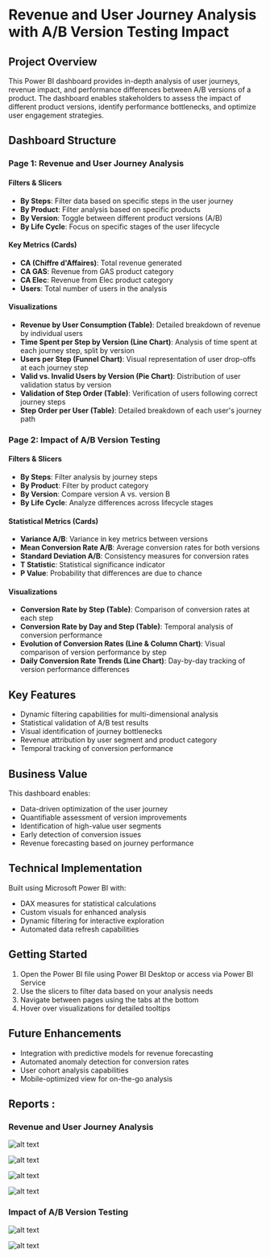# Revenue and User Journey Analysis with A/B Version Testing Impact

## Project Overview
This Power BI dashboard provides in-depth analysis of user journeys, revenue impact, and performance differences between A/B versions of a product. The dashboard enables stakeholders to assess the impact of different product versions, identify performance bottlenecks, and optimize user engagement strategies.

## Dashboard Structure

### Page 1: Revenue and User Journey Analysis

#### Filters & Slicers
- **By Steps**: Filter data based on specific steps in the user journey
- **By Product**: Filter analysis based on specific products
- **By Version**: Toggle between different product versions (A/B)
- **By Life Cycle**: Focus on specific stages of the user lifecycle

#### Key Metrics (Cards)
- **CA (Chiffre d'Affaires)**: Total revenue generated
- **CA GAS**: Revenue from GAS product category
- **CA Elec**: Revenue from Elec product category
- **Users**: Total number of users in the analysis

#### Visualizations
- **Revenue by User Consumption (Table)**: Detailed breakdown of revenue by individual users
- **Time Spent per Step by Version (Line Chart)**: Analysis of time spent at each journey step, split by version
- **Users per Step (Funnel Chart)**: Visual representation of user drop-offs at each journey step
- **Valid vs. Invalid Users by Version (Pie Chart)**: Distribution of user validation status by version
- **Validation of Step Order (Table)**: Verification of users following correct journey steps
- **Step Order per User (Table)**: Detailed breakdown of each user's journey path

### Page 2: Impact of A/B Version Testing

#### Filters & Slicers
- **By Steps**: Filter analysis by journey steps
- **By Product**: Filter by product category
- **By Version**: Compare version A vs. version B
- **By Life Cycle**: Analyze differences across lifecycle stages

#### Statistical Metrics (Cards)
- **Variance A/B**: Variance in key metrics between versions
- **Mean Conversion Rate A/B**: Average conversion rates for both versions
- **Standard Deviation A/B**: Consistency measures for conversion rates
- **T Statistic**: Statistical significance indicator
- **P Value**: Probability that differences are due to chance

#### Visualizations
- **Conversion Rate by Step (Table)**: Comparison of conversion rates at each step
- **Conversion Rate by Day and Step (Table)**: Temporal analysis of conversion performance
- **Evolution of Conversion Rates (Line & Column Chart)**: Visual comparison of version performance by step
- **Daily Conversion Rate Trends (Line Chart)**: Day-by-day tracking of version performance differences

## Key Features
- Dynamic filtering capabilities for multi-dimensional analysis
- Statistical validation of A/B test results
- Visual identification of journey bottlenecks
- Revenue attribution by user segment and product category
- Temporal tracking of conversion performance

## Business Value
This dashboard enables:
- Data-driven optimization of the user journey
- Quantifiable assessment of version improvements
- Identification of high-value user segments
- Early detection of conversion issues
- Revenue forecasting based on journey performance

## Technical Implementation
Built using Microsoft Power BI with:
- DAX measures for statistical calculations
- Custom visuals for enhanced analysis
- Dynamic filtering for interactive exploration
- Automated data refresh capabilities

## Getting Started
1. Open the Power BI file using Power BI Desktop or access via Power BI Service
2. Use the slicers to filter data based on your analysis needs
3. Navigate between pages using the tabs at the bottom
4. Hover over visualizations for detailed tooltips

## Future Enhancements
- Integration with predictive models for revenue forecasting
- Automated anomaly detection for conversion rates
- User cohort analysis capabilities
- Mobile-optimized view for on-the-go analysis

## Reports : 
### Revenue and User Journey Analysis

![alt text](https://github.com/WassimSlim21/Revenue-and-User-Journey-Analysis-with-A-B-Testing-Impact/blob/master/reprots%20screen%20shots/AB%20version%201.png)

![alt text](https://github.com/WassimSlim21/Revenue-and-User-Journey-Analysis-with-A-B-Testing-Impact/blob/master/reprots%20screen%20shots/AB%20version%202.png)

![alt text](https://github.com/WassimSlim21/Revenue-and-User-Journey-Analysis-with-A-B-Testing-Impact/blob/master/reprots%20screen%20shots/AB%20version%203.png)

![alt text](https://github.com/WassimSlim21/Revenue-and-User-Journey-Analysis-with-A-B-Testing-Impact/blob/master/reprots%20screen%20shots/AB%20version%204.png)


### Impact of A/B Version Testing

![alt text](https://github.com/WassimSlim21/Revenue-and-User-Journey-Analysis-with-A-B-Testing-Impact/blob/master/reprots%20screen%20shots/CA-steps%201.png)

![alt text](https://github.com/WassimSlim21/Revenue-and-User-Journey-Analysis-with-A-B-Testing-Impact/blob/master/reprots%20screen%20shots/CA-steps%202.png)
